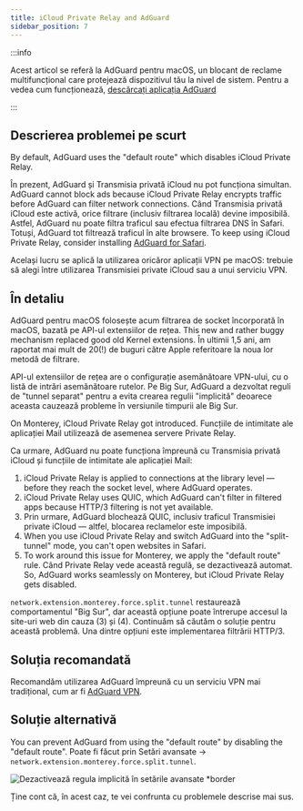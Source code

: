 ```yaml
---
title: iCloud Private Relay and AdGuard
sidebar_position: 7
---
```


:::info

Acest articol se referă la AdGuard pentru macOS, un blocant de reclame multifuncțional care protejează dispozitivul tău la nivel de sistem. Pentru a vedea cum funcționează, [descărcați aplicația AdGuard](https://agrd.io/download-kb-adblock)

:::

## Descrierea problemei pe scurt

By default, AdGuard uses the "default route" which disables iCloud Private Relay.

În prezent, AdGuard și Transmisia privată iCloud nu pot funcționa simultan. AdGuard cannot block ads because iCloud Private Relay encrypts traffic before AdGuard can filter network connections. Când Transmisia privată iCloud este activă, orice filtrare (inclusiv filtrarea locală) devine imposibilă. Astfel, AdGuard nu poate filtra traficul sau efectua filtrarea DNS în Safari. Totuși, AdGuard tot filtrează traficul în alte browsere. To keep using iCloud Private Relay, consider installing [AdGuard for Safari](https://adguard.com/adguard-safari/overview.html).

Același lucru se aplică la utilizarea oricăror aplicații VPN pe macOS: trebuie să alegi între utilizarea Transmisiei private iCloud sau a unui serviciu VPN.

## În detaliu

AdGuard pentru macOS folosește acum filtrarea de socket încorporată în macOS, bazată pe API-ul extensiilor de rețea. This new and rather buggy mechanism replaced good old Kernel extensions. În ultimii 1,5 ani, am raportat mai mult de 20(!) de buguri către Apple referitoare la noua lor metodă de filtrare.

API-ul extensiilor de rețea are o configurație asemănătoare VPN-ului, cu o listă de intrări asemănătoare rutelor. Pe Big Sur, AdGuard a dezvoltat reguli de "tunnel separat" pentru a evita crearea regulii "implicită" deoarece aceasta cauzează probleme în versiunile timpurii ale Big Sur.

On Monterey, iCloud Private Relay got introduced. Funcțiile de intimitate ale aplicației Mail utilizează de asemenea servere Private Relay.

Ca urmare, AdGuard nu poate funcționa împreună cu Transmisia privată iCloud și funcțiile de intimitate ale aplicației Mail:

1. iCloud Private Relay is applied to connections at the library level — before they reach the socket level, where AdGuard operates.
2. iCloud Private Relay uses QUIC, which AdGuard can't filter in filtered apps because HTTP/3 filtering is not yet available.
3. Prin urmare, AdGuard blochează QUIC, inclusiv traficul Transmisiei private iCloud — altfel, blocarea reclamelor este imposibilă.
4. When you use iCloud Private Relay and switch AdGuard into the "split-tunnel" mode, you can't open websites in Safari.
5. To work around this issue for Monterey, we apply the "default route" rule. Când Private Relay vede această regulă, se dezactivează automat. So, AdGuard works seamlessly on Monterey, but iCloud Private Relay gets disabled.

`network.extension.monterey.force.split.tunnel` restaurează comportamentul "Big Sur", dar această opțiune poate întrerupe accesul la site-uri web din cauza (3) și (4). Continuăm să căutăm o soluție pentru această problemă. Una dintre opțiuni este implementarea filtrării HTTP/3.

## Soluția recomandată

Recomandăm utilizarea AdGuard împreună cu un serviciu VPN mai tradițional, cum ar fi [AdGuard VPN](https://adguard-vpn.com/).

## Soluție alternativă

You can prevent AdGuard from using the "default route" by disabling the "default route". Poate fi făcut prin Setări avansate → `network.extension.monterey.force.split.tunnel`.

![Dezactivează regula implicită în setările avansate *border](https://cdn.adtidy.org/content/kb/ad_blocker/mac/mac_adguard_advanced_settings.jpg)

Ține cont că, în acest caz, te vei confrunta cu problemele descrise mai sus.
